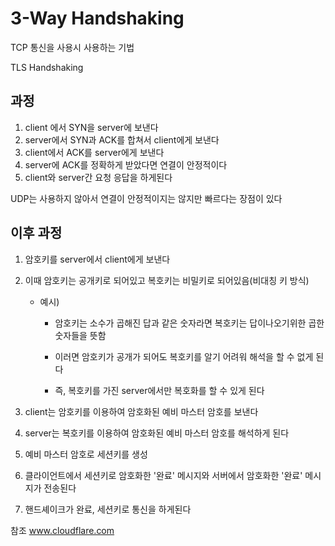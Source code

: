 # 3-Way Handshaking

TCP 통신을 사용시 사용하는 기법

TLS Handshaking

## 과정

1. client 에서 SYN을 server에 보낸다 
2. server에서 SYN과 ACK를 합쳐서 client에게 보낸다
3. client에서 ACK를 server에게 보낸다 
4. server에 ACK를 정확하게 받았다면 연결이 안정적이다
5. client와 server간 요청 응답을 하게된다

UDP는 사용하지 않아서 연결이 안정적이지는 않지만 빠르다는 장점이 있다 



## 이후 과정

1. 암호키를 server에서 client에게 보낸다

2. 이때 암호키는 공개키로 되어있고 복호키는 비밀키로 되어있음(비대칭 키 방식)

   - 예시)

     - 암호키는 소수가 곱해진 답과 같은 숫자라면 복호키는 답이나오기위한 곱한 숫자들을 뜻함

     - 이러면 암호키가 공개가 되어도 복호키를 알기 어려워 해석을 할 수 없게 된다

     - 즉, 복호키를 가진 server에서만 복호화를 할 수 있게 된다 

3. client는 암호키를 이용하여 암호화된 예비 마스터 암호를 보낸다

4. server는 복호키를 이용하여 암호화된 예비 마스터 암호를 해석하게 된다  

5. 예비 마스터 암호로 세션키를 생성

6. 클라이언트에서 세션키로 암호화한 '완료' 메시지와 서버에서 암호화한 '완료' 메시지가 전송된다

7. 핸드셰이크가 완료, 세션키로 통신을 하게된다 





참조 www.cloudflare.com 







